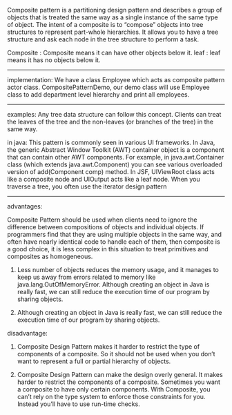 Composite pattern is a partitioning design pattern and describes a group of objects that is
treated the same way as a single instance of the same type of object. The intent of a composite is to
“compose” objects into tree structures to represent part-whole hierarchies. It allows you to have a tree
structure and ask each node in the tree structure to perform a task.

Composite : Composite means it can have other objects below it.
leaf : leaf means it has no objects below it.
*********************
implementation:
We have a class Employee which acts as composite pattern actor class. CompositePatternDemo,
our demo class will use Employee class to add department level hierarchy and print all employees.
*********************
examples:
Any tree data structure can follow this concept. Clients can treat the leaves of the tree and
the non-leaves (or branches of the tree) in the same way.

in java:
This pattern is commonly seen in various UI frameworks. In Java, the
generic Abstract Window Toolkit (AWT) container object is a component that
can contain other AWT components. For example, in java.awt.Container class
(which extends java.awt.Component) you can see various overloaded version of
add(Component comp) method. In JSF, UIViewRoot class acts like a composite
node and UIOutput acts like a leaf node. When you traverse a tree, you often use
the iterator design pattern
**********************
advantages:

Composite Pattern should be used when clients need to ignore the difference between compositions
of objects and individual objects. If programmers find that they are using multiple objects in the same way,
and often have nearly identical code to handle each of them, then composite is a good choice, it is less complex
in this situation to treat primitives and composites as homogeneous.

1) Less number of objects reduces the memory usage, and it manages to keep us away from errors related
to memory like java.lang.OutOfMemoryError.
Although creating an object in Java is really fast, we can still reduce the execution time of our program by sharing objects.

2) Although creating an object in Java is really fast, we can still reduce the execution time of our program by sharing objects.

disadvantage:

1) Composite Design Pattern makes it harder to restrict the type of components of a composite.
So it should not be used when you don’t want to represent a full or partial hierarchy of objects.

2) Composite Design Pattern can make the design overly general. It makes harder to restrict the components of a composite.
Sometimes you want a composite to have only certain components.
With Composite, you can’t rely on the type system to enforce those constraints for you.
Instead you’ll have to use run-time checks.